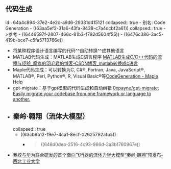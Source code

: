 ## 代码生成
id:: 64a4c894-37e2-4e2c-a9d6-29331d415121
collapsed:: true
	- 别名: Code Generation
	- ((63aa5ef2-31a6-43fa-8438-c7a4dcbf2a61))
	  collapsed:: true
		- >参考
			- ((6446597f-2807-466c-81b3-f792d5604f55))
			- ((6476c386-3ac5-419b-bce7-c5fa5713766e))
- 将某种程序设计语言编写的代码^^自动转换^^成其他语言
- MATLAB代码生成：MATLAB生成C语言程序 [MATLAB生成C/C++代码的流程与经验_癫疯的羽毛君的博客-CSDN博客_matlab转换成c语言](https://blog.csdn.net/weixin_39565771/article/details/119759677)
- Maple代码生成：可以转换为C, C\#®, Fortran, Java, JavaScript®, MATLAB®,
  Perl, Python®, R, Visual Basic®等[CodeGeneration - Maple Help](https://www.maplesoft.com/support/help/Maple/view.aspx?path=CodeGeneration)
- gpt-migrate：基于gpt模型的代码生成和自动纠错 [0xpayne/gpt-migrate: Easily migrate your codebase from one framework or language to another.](https://github.com/0xpayne/gpt-migrate)
- ## 秦岭·翱翔（流体大模型）
  collapsed:: true
	- ((63cb9b12-19e7-4ca1-8ecf-02625792afb5))
		- > ((648d0dea-2516-4c93-966d-3a3b1760967e))
- [我校与华为联合研发的首个面向飞行器的流体力学大模型“秦岭·翱翔”预发布-西北工业大学](https://www.nwpu.edu.cn/info/1198/65828.htm)